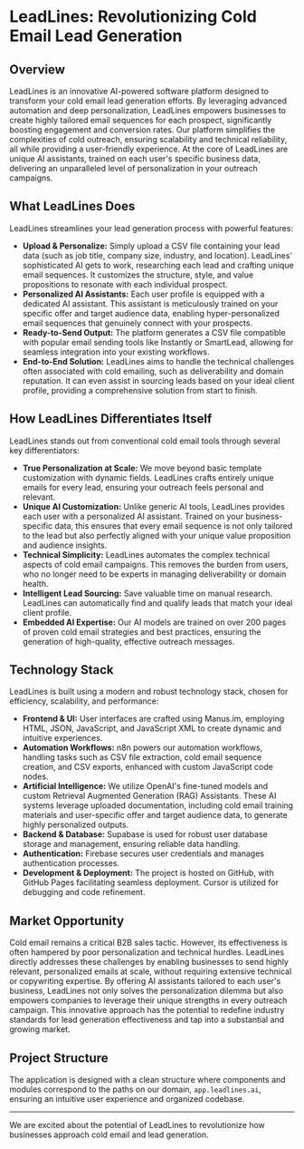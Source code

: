 # LeadLines: Revolutionizing Cold Email Lead Generation

## Overview

LeadLines is an innovative AI-powered software platform designed to transform your cold email lead generation efforts. By leveraging advanced automation and deep personalization, LeadLines empowers businesses to create highly tailored email sequences for each prospect, significantly boosting engagement and conversion rates. Our platform simplifies the complexities of cold outreach, ensuring scalability and technical reliability, all while providing a user-friendly experience. At the core of LeadLines are unique AI assistants, trained on each user's specific business data, delivering an unparalleled level of personalization in your outreach campaigns.

## What LeadLines Does

LeadLines streamlines your lead generation process with powerful features:

*   **Upload & Personalize:** Simply upload a CSV file containing your lead data (such as job title, company size, industry, and location). LeadLines' sophisticated AI gets to work, researching each lead and crafting unique email sequences. It customizes the structure, style, and value propositions to resonate with each individual prospect.
*   **Personalized AI Assistants:** Each user profile is equipped with a dedicated AI assistant. This assistant is meticulously trained on your specific offer and target audience data, enabling hyper-personalized email sequences that genuinely connect with your prospects.
*   **Ready-to-Send Output:** The platform generates a CSV file compatible with popular email sending tools like Instantly or SmartLead, allowing for seamless integration into your existing workflows.
*   **End-to-End Solution:** LeadLines aims to handle the technical challenges often associated with cold emailing, such as deliverability and domain reputation. It can even assist in sourcing leads based on your ideal client profile, providing a comprehensive solution from start to finish.

## How LeadLines Differentiates Itself

LeadLines stands out from conventional cold email tools through several key differentiators:

*   **True Personalization at Scale:** We move beyond basic template customization with dynamic fields. LeadLines crafts entirely unique emails for every lead, ensuring your outreach feels personal and relevant.
*   **Unique AI Customization:** Unlike generic AI tools, LeadLines provides each user with a personalized AI assistant. Trained on your business-specific data, this ensures that every email sequence is not only tailored to the lead but also perfectly aligned with your unique value proposition and audience insights.
*   **Technical Simplicity:** LeadLines automates the complex technical aspects of cold email campaigns. This removes the burden from users, who no longer need to be experts in managing deliverability or domain health.
*   **Intelligent Lead Sourcing:** Save valuable time on manual research. LeadLines can automatically find and qualify leads that match your ideal client profile.
*   **Embedded AI Expertise:** Our AI models are trained on over 200 pages of proven cold email strategies and best practices, ensuring the generation of high-quality, effective outreach messages.

## Technology Stack

LeadLines is built using a modern and robust technology stack, chosen for efficiency, scalability, and performance:

*   **Frontend & UI:** User interfaces are crafted using Manus.im, employing HTML, JSON, JavaScript, and JavaScript XML to create dynamic and intuitive experiences.
*   **Automation Workflows:** n8n powers our automation workflows, handling tasks such as CSV file extraction, cold email sequence creation, and CSV exports, enhanced with custom JavaScript code nodes.
*   **Artificial Intelligence:** We utilize OpenAI's fine-tuned models and custom Retrieval Augmented Generation (RAG) Assistants. These AI systems leverage uploaded documentation, including cold email training materials and user-specific offer and target audience data, to generate highly personalized outputs.
*   **Backend & Database:** Supabase is used for robust user database storage and management, ensuring reliable data handling.
*   **Authentication:** Firebase secures user credentials and manages authentication processes.
*   **Development & Deployment:** The project is hosted on GitHub, with GitHub Pages facilitating seamless deployment. Cursor is utilized for debugging and code refinement.

## Market Opportunity

Cold email remains a critical B2B sales tactic. However, its effectiveness is often hampered by poor personalization and technical hurdles. LeadLines directly addresses these challenges by enabling businesses to send highly relevant, personalized emails at scale, without requiring extensive technical or copywriting expertise. By offering AI assistants tailored to each user's business, LeadLines not only solves the personalization dilemma but also empowers companies to leverage their unique strengths in every outreach campaign. This innovative approach has the potential to redefine industry standards for lead generation effectiveness and tap into a substantial and growing market.

## Project Structure

The application is designed with a clean structure where components and modules correspond to the paths on our domain, `app.leadlines.ai`, ensuring an intuitive user experience and organized codebase.

---

We are excited about the potential of LeadLines to revolutionize how businesses approach cold email and lead generation.
